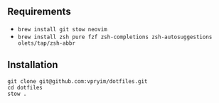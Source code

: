 ## Requirements

- `brew install git stow neovim`
- `brew install zsh pure fzf zsh-completions zsh-autosuggestions olets/tap/zsh-abbr`

## Installation

```
git clone git@github.com:vpryim/dotfiles.git
cd dotfiles
stow .
```
